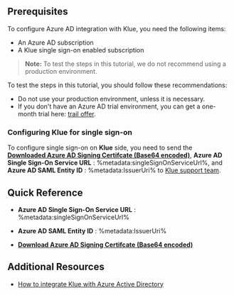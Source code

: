 ## Prerequisites

To configure Azure AD integration with Klue, you need the following items:

- An Azure AD subscription
- A Klue single sign-on enabled subscription

> **Note:**
> To test the steps in this tutorial, we do not recommend using a production environment.

To test the steps in this tutorial, you should follow these recommendations:

- Do not use your production environment, unless it is necessary.
- If you don't have an Azure AD trial environment, you can get a one-month trial here: [trail offer](https://azure.microsoft.com/pricing/free-trial/).

### Configuring Klue for single sign-on

To configure single sign-on on **Klue** side, you need to send the **[Downloaded Azure AD Signing Certifcate (Base64 encoded)](%metadata:certificateDownloadBase64Url%)**, **Azure AD Single Sign-On Service URL** : %metadata:singleSignOnServiceUrl%, and **Azure AD SAML Entity ID** : %metadata:IssuerUri% to [Klue support team](mailto:support@klue.com).

## Quick Reference

* **Azure AD Single Sign-On Service URL** : %metadata:singleSignOnServiceUrl%

* **Azure AD SAML Entity ID** : %metadata:IssuerUri%

* **[Download Azure AD Signing Certifcate (Base64 encoded)](%metadata:certificateDownloadBase64Url%)**

## Additional Resources

* [How to integrate Klue with Azure Active Directory](https://docs.microsoft.com/azure/active-directory/active-directory-saas-klue-tutorial)
